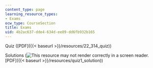 ```yaml
---
content_type: page
learning_resource_types:
- Exams
ocw_type: CourseSection
title: Exams
uid: 4b2ac637-dde4-634d-ee89-dd6fb932b165
---
```


Quiz ([PDF]({{< baseurl >}}/resources/22_314_quiz))

Solutions (![This resource may not render correctly in a screen reader.](/images/inacessible.gif)[PDF]({{< baseurl >}}/resources/quiz1_solution))